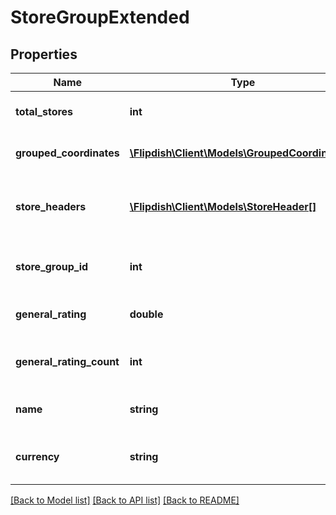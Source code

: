 # StoreGroupExtended

## Properties
Name | Type | Description | Notes
------------ | ------------- | ------------- | -------------
**total_stores** | **int** | Total Amount of Stores | [optional] 
**grouped_coordinates** | [**\Flipdish\\Client\Models\GroupedCoordinates[]**](GroupedCoordinates.md) | Grouped store coordinates | [optional] 
**store_headers** | [**\Flipdish\\Client\Models\StoreHeader[]**](StoreHeader.md) | Store Headers associated with Store Group | [optional] 
**store_group_id** | **int** | Unique Store Group Identifier | [optional] 
**general_rating** | **double** | Store Group rating | [optional] 
**general_rating_count** | **int** | Store Group rating count | [optional] 
**name** | **string** | Store Group Name | [optional] 
**currency** | **string** | Currency used by the stores in this group | [optional] 

[[Back to Model list]](../README.md#documentation-for-models) [[Back to API list]](../README.md#documentation-for-api-endpoints) [[Back to README]](../README.md)


